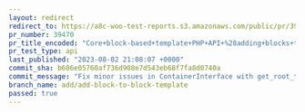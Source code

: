 ```yaml
---
layout: redirect
redirect_to: https://a8c-woo-test-reports.s3.amazonaws.com/public/pr/39470/api/index.html
pr_number: 39470
pr_title_encoded: "Core+block-based+template+PHP+API+%28adding+blocks+to+templates%29"
pr_test_type: api
last_published: "2023-08-02 21:08:07 +0000"
commit_sha: b606e05760af736d908e7d543eb68f7fa8d0740a
commit_message: "Fix minor issues in ContainerInterface with get_root_template() and g…"
branch_name: add/add-block-to-block-template
passed: true
---
```

